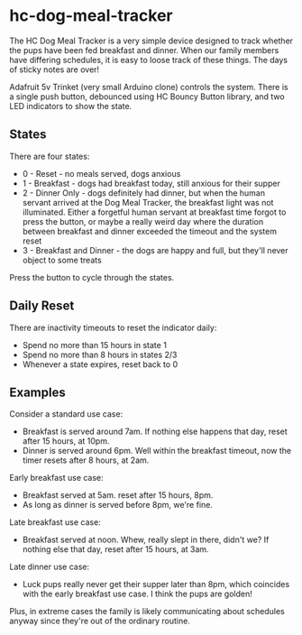 # hc-dog-meal-tracker

The HC Dog Meal Tracker is a very simple device designed to track whether the pups have been fed breakfast and dinner.  When our family members have differing schedules, it is easy to loose track of these things.  The days of sticky notes are over!

Adafruit 5v Trinket (very small Arduino clone) controls the system.  There is a single push button, debounced using HC Bouncy Button library, and two LED indicators to show the state.

## States

There are four states:
* 0 - Reset - no meals served, dogs anxious
* 1 - Breakfast - dogs had breakfast today, still anxious for their supper
* 2 - Dinner Only - dogs definitely had dinner, but when the human servant arrived at the Dog Meal Tracker, the breakfast light was not illuminated.  Either a forgetful human servant at breakfast time forgot to press the button, or maybe a really weird day where the duration between breakfast and dinner exceeded the timeout and the system reset
* 3 - Breakfast and Dinner - the dogs are happy and full, but they'll never object to some treats

Press the button to cycle through the states.

## Daily Reset

There are inactivity timeouts to reset the indicator daily:
* Spend no more than 15 hours in state 1
* Spend no more than 8 hours in states 2/3
* Whenever a state expires, reset back to 0

## Examples

Consider a standard use case:
* Breakfast is served around 7am.  If nothing else happens that day, reset after 15 hours, at 10pm.
* Dinner is served around 6pm.  Well within the breakfast timeout, now the timer resets after 8 hours, at 2am.

Early breakfast use case:
* Breakfast served at 5am. reset after 15 hours, 8pm.
* As long as dinner is served before 8pm, we're fine.

Late breakfast use case:
* Breakfast served at noon. Whew, really slept in there, didn't we? If nothing else that day, reset after 15 hours, at 3am.

Late dinner use case:
* Luck pups really never get their supper later than 8pm, which coincides with the early breakfast use case.  I think the pups are golden!

Plus, in extreme cases the family is likely communicating about schedules anyway since they're out of the ordinary routine.


